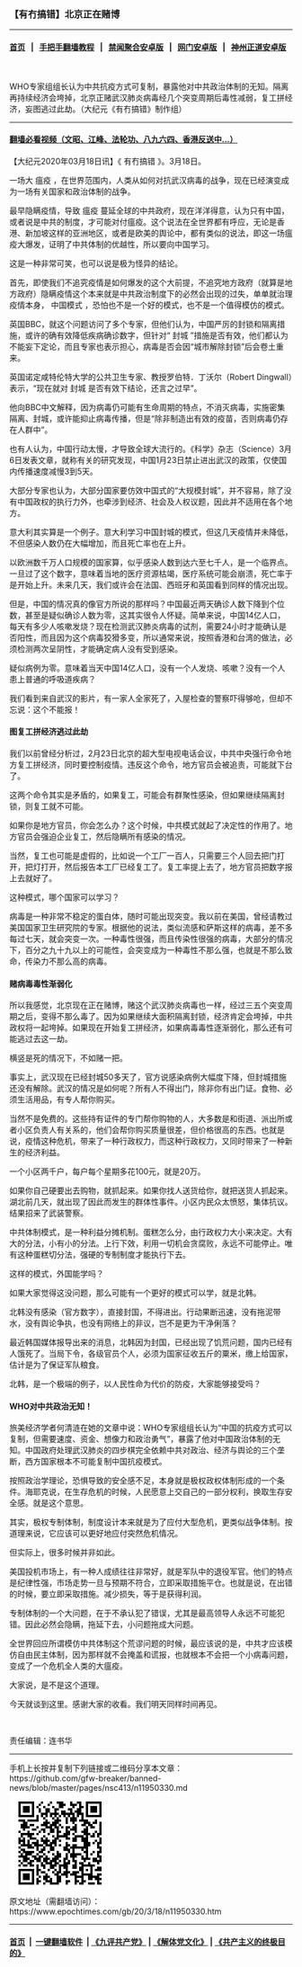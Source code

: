 ### 【有冇搞错】北京正在赌博
------------------------

#### [首页](https://github.com/gfw-breaker/banned-news/blob/master/README.md) &nbsp;&nbsp;|&nbsp;&nbsp; [手把手翻墙教程](https://github.com/gfw-breaker/guides/wiki) &nbsp;&nbsp;|&nbsp;&nbsp; [禁闻聚合安卓版](https://github.com/gfw-breaker/bn-android) &nbsp;&nbsp;|&nbsp;&nbsp; [网门安卓版](https://github.com/oGate2/oGate) &nbsp;&nbsp;|&nbsp;&nbsp; [神州正道安卓版](https://github.com/SzzdOgate/update) 



<div><img alt="" class="aligncenter wp-post-image" src="https://i.epochtimes.com/assets/uploads/2020/03/WhatsApp-Image-2020-03-18-at-7.51.11-AM-600x400.jpeg"/>
<div class="red16 caption">
 <p>
  WHO专家组组长认为中共抗疫方式可复制，暴露他对中共政治体制的无知。隔离再持续经济会垮掉，北京正赌武汉肺炎病毒经几个突变周期后毒性减弱，复工拼经济，妄图逃过此劫。（大纪元《有冇搞错》制作组）
 </p>
</div>
</div><hr/>

#### [翻墙必看视频（文昭、江峰、法轮功、八九六四、香港反送中...）](https://github.com/gfw-breaker/banned-news/blob/master/pages/link3.md)

<div><p>
 【大纪元2020年03月18日讯】《
 <ok href="https://www.epochtimes.com/gb/tag/%E6%9C%89%E5%86%87%E6%90%9E%E9%94%99.html">
  有冇搞错
 </ok>
 》。3月18日。
</p>
<p>
 一场大
 <ok href="https://www.epochtimes.com/gb/tag/%E7%98%9F%E7%96%AB.html">
  瘟疫
 </ok>
 ，在世界范围内，人类从如何对抗武汉病毒的战争，现在已经演变成为一场有关国家和政治体制的战争。
</p>
<p>
 最早隐瞒疫情，导致
 <ok href="https://www.epochtimes.com/gb/tag/%E7%98%9F%E7%96%AB.html">
  瘟疫
 </ok>
 蔓延全球的中共政府，现在洋洋得意，认为只有中国，或者说是中共的制度，才可能对付瘟疫。这个说法在全世界都有呼应，无论是香港、新加坡这样的亚洲地区，或者是欧美的舆论中，都有类似的说法，即这一场瘟疫大爆发，证明了中共体制的优越性，所以要向中国学习。
</p>
<p>
 这是一种非常可笑，也可以说是极为怪异的结论。
</p>
<p>
</p>
<p>
 首先，即使我们不追究疫情是如何爆发的这个大前提，不追究地方政府（就算是地方政府）隐瞒疫情这个本来就是中共政治制度下的必然会出现的过失，单单就治理疫情本身，
 <ok href="https://www.epochtimes.com/gb/tag/%E4%B8%AD%E5%9B%BD%E6%A8%A1%E5%BC%8F.html">
  中国模式
 </ok>
 ，恐怕也不是一个好的模式，也不是一个值得模仿的模式。
</p>
<p>
 英国BBC，就这个问题访问了多个专家，但他们认为，中国严厉的封锁和隔离措施，或许的确有效降低疾病确诊数字，但针对“
 <ok href="https://www.epochtimes.com/gb/tag/%E5%B0%81%E5%9F%8E.html">
  封城
 </ok>
 ”措施是否有效，他们都认为不能妄下定论，而且专家也表示担心，病毒是否会因“城市解除封锁”后会卷土重来。
</p>
<p>
 英国诺定咸特伦特大学的公共卫生专家、教授罗伯特．丁沃尔（Robert Dingwall）表示，“现在就对
 <ok href="https://www.epochtimes.com/gb/tag/%E5%B0%81%E5%9F%8E.html">
  封城
 </ok>
 是否有效下结论，还言之过早”。
</p>
<p>
 他向BBC中文解释，因为病毒仍可能有生命周期的特点，不消灭病毒，实施密集隔离、封城，或许能抑止病毒传播，但是“除非制造出有效的疫苗，否则病毒仍存在人群中”。
</p>
<p>
 也有人认为，中国行动太慢，才导致全球大流行的。《科学》杂志（Science）3月6日发表文章，就称有关的研究发现，中国1月23日禁止进出武汉的政策，仅使国内传播速度减慢3到5天。
</p>
<p>
 大部分专家也认为，大部分国家要仿效中国式的“大规模封城”，并不容易，除了没有中国政权的执行力外，也牵涉到经济、社会及人权议题，因此并不适用在各个地方。
</p>
<p>
 意大利其实算是一个例子。意大利学习中国封城的模式，但这几天疫情并未降低，不但感染人数仍在大幅增加，而且死亡率也在上升。
</p>
<p>
 以欧洲数千万人口规模的国家算，似乎感染人数到达六至七千人，是一个临界点。一旦过了这个数字，意味着当地的医疗资源枯竭，医疗系统可能会崩溃，死亡率于是开始上升。未来几天，我们或许会在法国、西班牙和英国看到同样的情况出现。
</p>
<p>
 但是，中国的情况真的像官方所说的那样吗？中国最近两天确诊人数下降到个位数，甚至是疑似确诊人数为零，这其实很令人怀疑。简单来说，中国14亿人口，每天有多少人咳嗽发烧？现在检测武汉肺炎病毒的试剂，需要24小时才能确认是否阳性，而且因为这个病毒狡猾多变，所以通常来说，按照香港和台湾的做法，必须检测两次呈阴性，才能确定病人没有受到感染。
</p>
<p>
 疑似病例为零。意味着当天中国14亿人口，没有一个人发烧、咳嗽？没有一个人患上普通的呼吸道疾病？
</p>
<p>
 我们看到来自武汉的影片，有一家人全家死了，入屋检查的警察吓得够呛，但却不忘说：这个不能报！
</p>
<h4>
 图复工拼经济逃过此劫
</h4>
<p>
 我们以前曾经分析过，2月23日北京的超大型电视电话会议，中共中央强行命令地方复工拼经济，同时要控制疫情。违反这个命令，地方官员会被追责，可能就下台了。
</p>
<p>
 这两个命令其实是矛盾的，如果复工，可能会有群聚性感染，但如果继续隔离封锁，则复工就不可能。
</p>
<p>
 如果你是地方官员，你会怎么办？这个时候，中共模式就起了决定性的作用了。地方官员会强迫企业复工，然后隐瞒所有感染的情况。
</p>
<p>
 当然，复工也可能是虚假的，比如说一个工厂一百人，只需要三个人回去把门打开，把灯打开，然后报告本工厂已经复工了。复工率提上去了，地方官员把数字报上去就好了。
</p>
<p>
 这种模式，哪个国家可以学习？
</p>
<p>
 病毒是一种非常不稳定的蛋白体，随时可能出现突变。我以前在美国，曾经请教过美国国家卫生研究院的专家。根据他的说法，类似流感和萨斯这样的病毒，差不多每过七天，就会突变一次。一种毒性很强，而且传染性很强的病毒，大部分的情况下，百分之九十九以上的可能性，会突变成为一种毒性不那么强，也就是不那么致命，传染力不那么高的病毒。
</p>
<h4>
 赌病毒毒性渐弱化
</h4>
<p>
 所以我感觉，北京现在正在赌博，赌这个武汉肺炎病毒也一样，经过三五个突变周期之后，变得不那么毒了。因为如果继续大面积隔离封锁，经济肯定会垮掉，中共政权将一起垮掉。如果现在开始复工拼经济，如果病毒毒性逐渐弱化，那么还有可能逃过去这一劫。
</p>
<p>
 横竖是死的情况下，不如赌一把。
</p>
<p>
 事实上，武汉现在已经封城50多天了，官方说感染病例大幅度下降，但封城措施还没有解除。武汉的情况是如何呢？所有人不得出门，除非你有出门证。食物、必须生活用品，有专人帮你购买。
</p>
<p>
 当然不是免费的。这些持有证件的专门帮你购物的人，大多数是和街道、派出所或者小区负责人有关系的，他们会帮你购买质量很差，但价格很高的东西。也就是说，疫情这种危机，带来了一种行政权力，而这种行政权力，又同时带来了一种新生的经济利益。
</p>
<p>
 一个小区两千户，每户每个星期多花100元，就是20万。
</p>
<p>
 如果你自己硬要出去购物，就抓起来。如果你找人送货给你，就把送货人抓起来。湖北前几天，就出现了因此而发生的群体性事件。小区内民众太愤怒，集体抗议。结果招来了武装警察。
</p>
<p>
 中共体制模式，是一种利益分摊机制。蛋糕怎么分，由行政权力大小来决定。大有大的分法，小有小的分法。上行下效，利用一切机会贪腐败，永远不可能停止。唯有这种蛋糕切分法，强硬的专制制度才能执行下去。
</p>
<p>
 这样的模式，外国能学吗？
</p>
<p>
 如果大家觉得这没问题，那么可能有一个更好的模式可以学，就是北韩。
</p>
<p>
 北韩没有感染（官方数字），直接封国，不得进出。行动果断迅速，没有拖泥带水，没有舆论争执，也没有网络上的非议，岂不是更为干净俐落？
</p>
<p>
 最近韩国媒体报导出来的消息，北韩因为封国，已经出现了饥荒问题，国内已经有人饿死了。当局下令，各级官员个人，必须为国家征收五斤的粟米，缴上给国家，估计是为了保证军队粮食。
</p>
<p>
 北韩，是一个极端的例子，以人民性命为代价的防疫，大家能够接受吗？
</p>
<h4>
 WHO对中共政治无知！
</h4>
<p>
 旅美经济学者何清涟在她的文章中说：WHO专家组组长认为“中国的抗疫方式可以复制，但需要速度、资金、想像力和政治勇气”，暴露了他对中国政治体制的无知。中国政府处理武汉肺炎的四步棋完全依赖中共对政治、经济与舆论的三个垄断，西方国家根本不可能复制中国抗疫模式。
</p>
<p>
 按照政治学理论，恐惧导致的安全感不足，本身就是极权政权体制形成的一个条件。海耶克说，在生存危机的时候，人民愿意上交自己的一部分权利，换取生存安全感。就是这个意思。
</p>
<p>
 其实，极权专制体制，制度设计本来就是为了应付大型危机，更类似战争体制。按道理来说，它应该可以更好地应付突然危机情况。
</p>
<p>
 但实际上，很多时候并非如此。
</p>
<p>
 美国投机市场上，有一种人成绩往往非常好，就是军队中的退役军官。他们的特点是纪律性强，市场走势一旦与预期不符合，立即采取措施平仓。也就是说，在出错的时候，要立即采取措施。减少损失，等于是获得利润。
</p>
<p>
 专制体制的一个大问题，在于不承认犯了错误，尤其是最高领导人永远不可能犯错。因此必然会隐瞒，拖延下去，小问题拖成大问题。
</p>
<p>
 全世界回应所谓模仿中共体制这个荒谬问题的时候，最应该说的是，中共才应该模仿自由民主体制，因为那样就不会掩盖和谎报，也就根本不会把一个小病毒问题，变成了一个危机全人类的大瘟疫。
</p>
<p>
 大家说，是不是这个道理。
</p>
<p>
 今天就谈到这里。感谢大家的收看。我们明天同样时间再见。
</p>
<p>
 <ok href="http://i.epochtimes.com/assets/uploads/2020/03/WhatsApp-Image-2020-02-25-at-7.05.58-AM-7.jpeg">
  <img alt="" class="aligncenter size-large wp-image-11950342" src="http://i.epochtimes.com/assets/uploads/2020/03/WhatsApp-Image-2020-02-25-at-7.05.58-AM-7-600x337.jpeg"/>
 </ok>
</p>
<p>
 责任编辑：连书华
</p>
</div>
<hr/>
手机上长按并复制下列链接或二维码分享本文章：<br/>
https://github.com/gfw-breaker/banned-news/blob/master/pages/nsc413/n11950330.md <br/>
<a href='https://github.com/gfw-breaker/banned-news/blob/master/pages/nsc413/n11950330.md'><img src='https://github.com/gfw-breaker/banned-news/blob/master/pages/nsc413/n11950330.md.png'/></a> <br/>
原文地址（需翻墙访问）：https://www.epochtimes.com/gb/20/3/18/n11950330.htm


------------------------
#### [首页](https://github.com/gfw-breaker/banned-news/blob/master/README.md) &nbsp;|&nbsp; [一键翻墙软件](https://github.com/gfw-breaker/nogfw/blob/master/README.md) &nbsp;| [《九评共产党》](https://github.com/gfw-breaker/9ping.md/blob/master/README.md#九评之一评共产党是什么) | [《解体党文化》](https://github.com/gfw-breaker/jtdwh.md/blob/master/README.md) | [《共产主义的终极目的》](https://github.com/gfw-breaker/gczydzjmd.md/blob/master/README.md)


<img src='http://gfw-breaker.win/banned-news/pages/nsc413/n11950330.md' width='0px' height='0px'/>